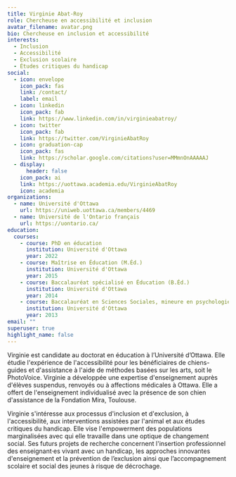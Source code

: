 ```yaml
---
title: Virginie Abat-Roy
role: Chercheuse en accessibilité et inclusion
avatar_filename: avatar.png
bio: Chercheuse en inclusion et accessibilité
interests:
  - Inclusion
  - Accessibilité
  - Exclusion scolaire
  - Études critiques du handicap
social:
  - icon: envelope
    icon_pack: fas
    link: /contact/
    label: email
  - icon: linkedin
    icon_pack: fab
    link: https://www.linkedin.com/in/virginieabatroy/
  - icon: twitter
    icon_pack: fab
    link: https://twitter.com/VirginieAbatRoy
  - icon: graduation-cap
    icon_pack: fas
    link: https://scholar.google.com/citations?user=MMmnOnAAAAAJ
  - display:
      header: false
    icon_pack: ai
    link: https://uottawa.academia.edu/VirginieAbatRoy
    icon: academia
organizations:
  - name: Université d'Ottawa
    url: https://uniweb.uottawa.ca/members/4469
  - name: Université de l'Ontario français
    url: https://uontario.ca/
education:
  courses:
    - course: PhD en éducation
      institution: Université d'Ottawa
      year: 2022
    - course: Maîtrise en Éducation (M.Éd.)
      institution: Université d'Ottawa
      year: 2015
    - course: Baccalauréat spécialisé en Éducation (B.Éd.)
      institution: Université d'Ottawa
      year: 2014
    - course: Baccalauréat en Sciences Sociales, mineure en psychologie (B.Sc.Soc.)
      institution: Université d'Ottawa
      year: 2013
email: ""
superuser: true
highlight_name: false
---
```

Virginie est candidate au doctorat en éducation à l’Université d’Ottawa. Elle étudie l'expérience de l'accessibilité pour les bénéficiaires de chiens-guides et d'assistance à l'aide de méthodes basées sur les arts, soit le PhotoVoice. Virginie a développée une expertise d'enseignement auprès d'élèves suspendus, renvoyés ou à affections médicales à Ottawa. Elle a offert de l'enseignement individualisé avec la présence de son chien d'assistance de la Fondation Mira, Toulouse.

Virginie s'intéresse aux processus d'inclusion et d'exclusion, à l'accessibilité, aux interventions assistées par l'animal et aux études critiques du handicap. Elle vise l'empowerment des populations marginalisées avec qui elle travaille dans une optique de changement social. Ses futurs projets de recherche concernent l'insertion professionnel des enseignant·es vivant avec un handicap, les approches innovantes d'enseignement et la prévention de l’exclusion ainsi que l’accompagnement scolaire et social des jeunes à risque de décrochage.